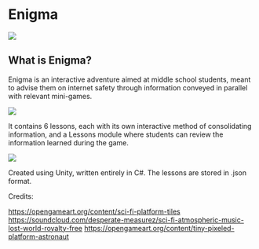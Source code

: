 # Enigma

![](https://i.imgur.com/hXFbW66.png)

## What is Enigma?

Enigma is an interactive adventure aimed at middle school students, meant to advise them on internet safety through information conveyed in parallel with relevant mini-games.

![](https://i.imgur.com/zrVBRaf.png)

It contains 6 lessons, each with its own interactive method of consolidating information, and a Lessons module where students can review the information learned during the game.

![](https://i.imgur.com/PmUPoyZ.png)

Created using Unity, written entirely in C#. The lessons are stored in .json format.

Credits:

https://opengameart.org/content/sci-fi-platform-tiles
https://soundcloud.com/desperate-measurez/sci-fi-atmospheric-music-lost-world-royalty-free
https://opengameart.org/content/tiny-pixeled-platform-astronaut
